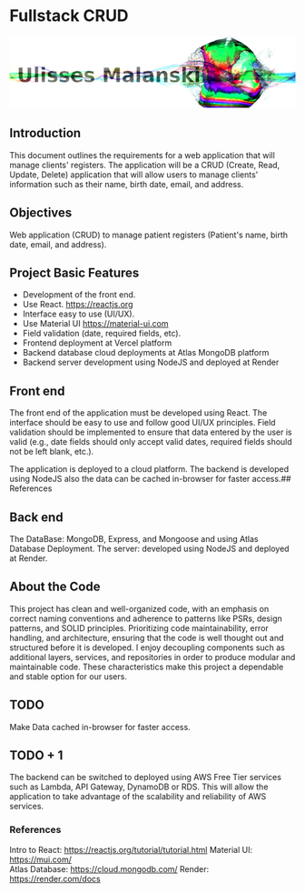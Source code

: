 # Fullstack CRUD

![logo ulissesmalanski-03 white copy](https://github.com/malanski/images/blob/main/logo-empuxo2.jpeg)

## Introduction
This document outlines the requirements for a web application that will manage clients' registers. The application will be a CRUD (Create, Read, Update, Delete) application that will allow users to manage clients' information such as their name, birth date, email, and address.

## Objectives  
Web application (CRUD) to manage patient registers (Patient's name, birth date, email, and address).

## Project Basic Features

- Development of the front end.
- Use React. https://reactjs.org
- Interface easy to use (UI/UX).
- Use Material UI https://material-ui.com
- Field validation (date, required fields, etc).
- Frontend deployment at Vercel platform
- Backend database cloud deployments at Atlas MongoDB platform
- Backend server development using NodeJS and deployed at Render
<!-- - Cache the data in-browser. -->


## Front end    
The front end of the application must be developed using React. The interface should be easy to use and follow good UI/UX principles. Field validation should be implemented to ensure that data entered by the user is valid (e.g., date fields should only accept valid dates, required fields should not be left blank, etc.).
  
The application is deployed to a cloud platform. The backend is developed using NodeJS also the data can be cached in-browser for faster access.## References  

## Back end    
The DataBase: MongoDB, Express, and Mongoose and using Atlas Database Deployment. 
The server: developed using NodeJS and deployed at Render. 
     
## About the Code   
This project has clean and well-organized code, with an emphasis on correct naming conventions and adherence to patterns like PSRs, design patterns, and SOLID principles. Prioritizing code maintainability, error handling, and architecture, ensuring that the code is well thought out and structured before it is developed. I enjoy decoupling components such as additional layers, services, and repositories in order to produce modular and maintainable code. These characteristics make this project a dependable and stable option for our users.  
  
## TODO    
  
Make Data cached in-browser for faster access.

## TODO + 1  
 
The backend can be switched to deployed using AWS Free Tier services such as Lambda, API Gateway, DynamoDB or RDS. This will allow the application to take advantage of the scalability and reliability of AWS services. 
   
### References   
Intro to React: https://reactjs.org/tutorial/tutorial.html
Material UI: https://mui.com/  
Atlas Database: https://cloud.mongodb.com/
Render: https://render.com/docs
